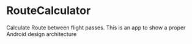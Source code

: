 # RouteCalculator
Calculate Route between flight passes. This is an app to show a proper Android design architecture
